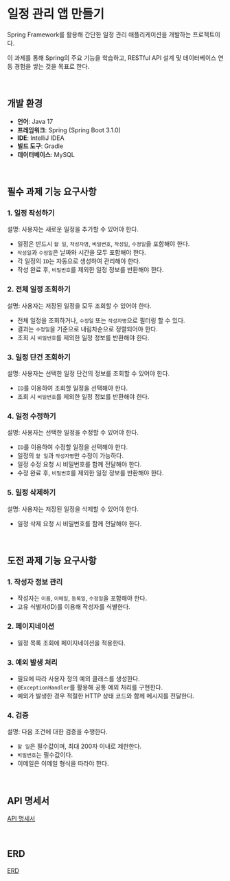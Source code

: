# 일정 관리 앱 만들기
Spring Framework를 활용해 간단한 일정 관리 애플리케이션을 개발하는 프로젝트이다. 

이 과제를 통해 Spring의 주요 기능을 학습하고, RESTful API 설계 및 데이터베이스 연동 경험을 쌓는 것을 목표로 한다.

<br>

## 개발 환경
- **언어**: Java 17
- **프레임워크**:  Spring (Spring Boot 3.1.0)
- **IDE**: IntelliJ IDEA
- **빌드 도구**: Gradle
- **데이터베이스**: MySQL

<br>

## 필수 과제 기능 요구사항
### 1. 일정 작성하기
설명: 사용자는 새로운 일정을 추가할 수 있어야 한다.
- 일정은 반드시 `할 일`, `작성자명`, `비밀번호`, `작성일`, `수정일`을 포함해야 한다.
- `작성일`과 `수정일`은 날짜와 시간을 모두 포함해야 한다.
- 각 일정의 `ID`는 자동으로 생성하여 관리해야 한다.
- 작성 완료 후, `비밀번호`를 제외한 일정 정보를 반환해야 한다.

### 2. 전체 일정 조회하기
설명: 사용자는 저장된 일정을 모두 조회할 수 있어야 한다.
- 전체 일정을 조회하거나, `수정일` 또는 `작성자명`으로 필터링 할 수 있다.
- 결과는 `수정일`을 기준으로 내림차순으로 정렬되어야 한다.
- 조회 시 `비밀번호`를 제외한 일정 정보를 반환해야 한다.

### 3. 일정 단건 조회하기
설명: 사용자는 선택한 일정 단건의 정보를 조회할 수 있어야 한다.
- `ID`를 이용하여 조회할 일정을 선택해야 한다.
- 조회 시 `비밀번호`를 제외한 일정 정보를 반환해야 한다.

### 4. 일정 수정하기
설명: 사용자는 선택한 일정을 수정할 수 있어야 한다.
- `ID`를 이용하여 수정할 일정을 선택해야 한다.
- 일정의 `할 일`과 `작성자명`만 수정이 가능하다.
- 일정 수정 요청 시 비밀번호를 함께 전달해야 한다.
- 수정 완료 후, `비밀번호`를 제외한 일정 정보를 반환해야 한다.

### 5. 일정 삭제하기
설명: 사용자는 저장된 일정을 삭제할 수 있어야 한다.
- 일정 삭제 요청 시 비밀번호를 함께 전달해야 한다.

<br>

## 도전 과제 기능 요구사항
### 1. 작성자 정보 관리
- 작성자는 `이름`, `이메일`, `등록일`, `수정일`을 포함해야 한다.
- 고유 식별자(ID)를 이용해 작성자를 식별한다.

### 2. 페이지네이션
- 일정 목록 조회에 페이지네이션을 적용한다.

### 3. 예외 발생 처리
- 필요에 따라 사용자 정의 예외 클래스를 생성한다.
- `@ExceptionHandler`를 활용해 공통 예외 처리를 구현한다.
- 예외가 발생한 경우 적절한 HTTP 상태 코드와 함께 메시지를 전달한다.

### 4. 검증
설명: 다음 조건에 대한 검증을 수행한다.
- `할 일`은 필수값이며, 최대 200자 이내로 제한한다.
- `비밀번호`는 필수값이다.
- 이메일은 이메일 형식을 따라야 한다.

<br>

## API 명세서
[API 명세서](https://documenter.getpostman.com/view/28485807/2sAYQdkAQf#759d8a7c-d6a8-4a25-9784-d93099e1dca3)

<br> 

## ERD
[ERD](https://www.erdcloud.com/d/eiEEnREJrdEdLYD2D)
